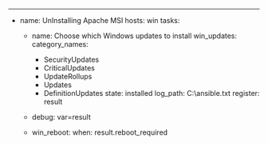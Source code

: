 ---
- name: UnInstalling Apache MSI
  hosts: win
  tasks:
    - name: Choose which Windows updates to install
      win_updates:
        category_names:
        - SecurityUpdates
        - CriticalUpdates
        - UpdateRollups
        - Updates
        - DefinitionUpdates
        state: installed
        log_path: C:\ansible.txt
      register: result

    - debug: var=result

    - win_reboot:
      when: result.reboot_required
